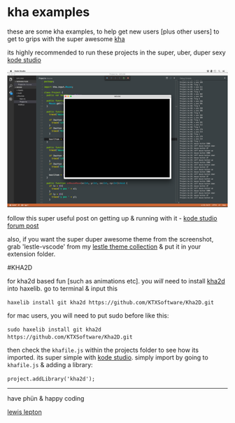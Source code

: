 # kha examples
these are some kha examples, to help get new users [plus other users] to get to grips with the super awesome [kha](https://github.com/KTXSoftware/Kha)

its highly recommended to run these projects in the super, uber, duper sexy [kode studio](https://github.com/KTXSoftware/KodeStudio/releases)

![kodestudio](ks.png)

follow this super useful post on getting up & running with it - [kode studio forum post](http://kode.tech/kode-studio-16-1/)

also, if you want the super duper awesome theme from the screenshot, grab 'lestle-vscode' from my [lestle theme collection](https://github.com/lewislepton/lestle-theme-collection) & put it in your extension folder.

#KHA2D

for kha2d based fun [such as animations etc]. you *will* need to install [kha2d](https://github.com/KTXSoftware/Kha2D) into haxelib. go to terminal & input this

`haxelib install git kha2d https://github.com/KTXSoftware/Kha2D.git`

for mac users, you will need to put sudo before like this:

`sudo haxelib install git kha2d https://github.com/KTXSoftware/Kha2D.git`

then check the `khafile.js` within the projects folder to see how its imported. its super simple with [kode studio](https://github.com/KTXSoftware/KodeStudio/releases).
simply import by going to `khafile.js` & adding a library:

`project.addLibrary('kha2d');`

------

have phün & happy coding

[lewis lepton](http://lewislepton.com)